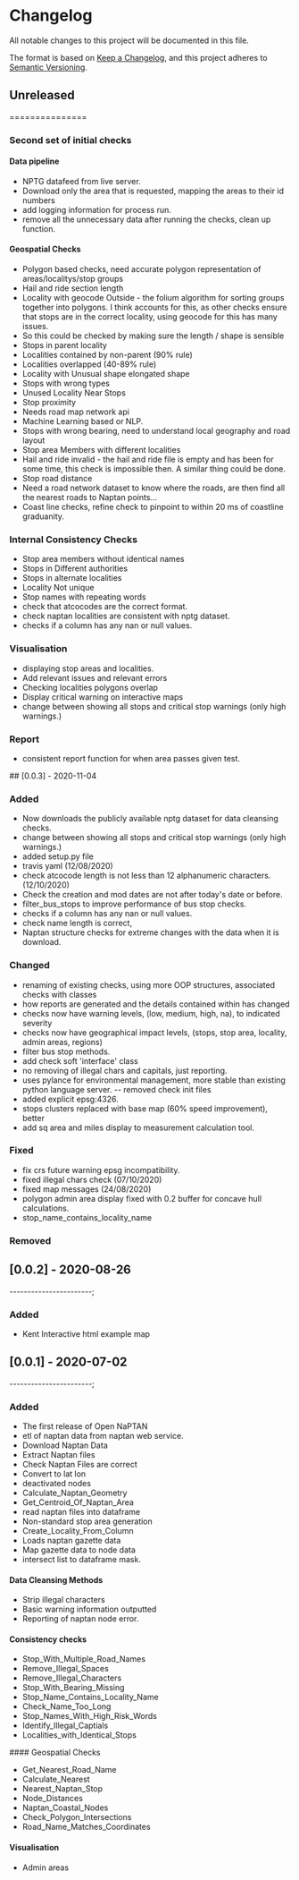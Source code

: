 # Changelog

All notable changes to this project will be documented in this file.

The format is based on [Keep a Changelog](https://keepachangelog.com/en/1.0.0/),
and this project adheres to [Semantic Versioning](https://semver.org/spec/v2.0.0.html).

## Unreleased

===============

### Second set of initial checks

#### Data pipeline

- NPTG datafeed from live server.
- Download only the area that is requested, mapping the areas to their id numbers
- add logging information for process run.
- remove all the unnecessary data after running the checks, clean up function.

#### Geospatial Checks

- Polygon based checks, need accurate polygon representation of areas/localitys/stop groups
- Hail and ride section length
- Locality with geocode Outside - the folium algorithm for sorting groups together into polygons. I think accounts for this, as other checks ensure that stops are in the correct locality, using geocode for this has many issues.
- So this could be checked by making sure the length / shape is sensible
- Stops in parent locality
- Localities contained by non-parent (90% rule)
- Localities overlapped (40-89% rule)
- Locality with Unusual shape elongated shape
- Stops with wrong types
- Unused Locality Near Stops
- Stop proximity
- Needs road map network api
- Machine Learning based or NLP.
- Stops with wrong bearing, need to understand local geography and road layout
- Stop area Members with different localities
- Hail and ride invalid - the hail and ride file is empty and has been for some time, this check is impossible then. A similar thing could be done.
- Stop road distance
- Need a road network dataset to know where the roads, are then find all the nearest roads to Naptan points…
- Coast line checks, refine check to pinpoint to within 20 ms of coastline
graduanity.

### Internal Consistency Checks

- Stop area members without identical names
- Stops in Different authorities
- Stops in alternate localities
- Locality Not unique
- Stop names with repeating words
- check that atcocodes are the correct format.
- check naptan localities are consistent with nptg dataset.
- checks if a column has any nan or null values.

### Visualisation

- displaying stop areas and localities.
- Add relevant issues and relevant errors
- Checking localities polygons overlap
- Display critical warning on interactive maps
- change between showing all stops and critical stop warnings (only high warnings.)

### Report

- consistent report function for when area passes given test.

## [0.0.3] - 2020-11-04

### Added

- Now downloads the publicly available nptg dataset for data cleansing checks.
- change between showing all stops and critical stop warnings (only high warnings.)
- added setup.py file
- travis yaml (12/08/2020)
- check atcocode length is not less than 12 alphanumeric characters.(12/10/2020)
- Check the creation and mod dates are not after today's date or before.
- filter_bus_stops to improve performance of bus stop checks.
- checks if a column has any nan or null values.
- check name length is correct,
- Naptan structure checks for extreme changes with the data when it is download.

### Changed

- renaming of existing checks, using more OOP structures, associated checks with
classes
- how reports are generated and the details contained within has changed
- checks now have warning levels, (low, medium, high, na), to indicated severity
- checks now have geographical impact levels, (stops, stop area, locality, admin areas, regions)
- filter bus stop methods.
- add check soft 'interface' class
- no removing of illegal chars and capitals, just reporting.
- uses pylance for environmental management, more stable than existing python language server.
-- removed check init files
- added explicit epsg:4326.
- stops clusters replaced with base map (60% speed improvement), better 
- add sq area and miles display to measurement calculation tool.

### Fixed

- fix crs future warning epsg incompatibility.
- fixed illegal chars check (07/10/2020)
- fixed map messages (24/08/2020)
- polygon admin area display fixed with 0.2 buffer for concave hull calculations.
- stop_name_contains_locality_name

### Removed

## [0.0.2] - 2020-08-26

-----------------------;

### Added

- Kent Interactive html example map

## [0.0.1] - 2020-07-02

-----------------------;

### Added

- The first release of Open NaPTAN
- etl of naptan data from naptan web service.
- Download Naptan Data
- Extract Naptan files
- Check Naptan Files are correct
- Convert to lat lon
- deactivated nodes
- Calculate_Naptan_Geometry
- Get_Centroid_Of_Naptan_Area
- read naptan files into dataframe
- Non-standard stop area generation
- Create_Locality_From_Column
- Loads naptan gazette data
- Map gazette data to node data
- intersect list to dataframe mask.

#### Data Cleansing Methods

- Strip illegal characters
- Basic warning information outputted
- Reporting of naptan node error.

#### Consistency checks

- Stop_With_Multiple_Road_Names
- Remove_Illegal_Spaces
- Remove_Illegal_Characters
- Stop_With_Bearing_Missing
- Stop_Name_Contains_Locality_Name
- Check_Name_Too_Long
- Stop_Names_With_High_Risk_Words
- Identify_Illegal_Captials
- Localities_with_Identical_Stops

#### Geospatial Checks

- Get_Nearest_Road_Name
- Calculate_Nearest
- Nearest_Naptan_Stop
- Node_Distances
- Naptan_Coastal_Nodes
- Check_Polygon_Intersections
- Road_Name_Matches_Coordinates

#### Visualisation

- Admin areas
